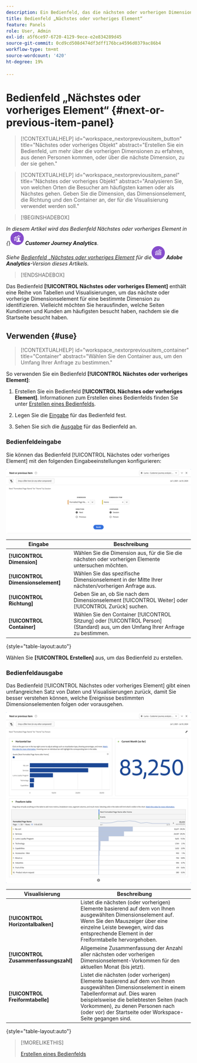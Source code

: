 ```yaml
---
description: Ein Bedienfeld, das die nächsten oder vorherigen Dimensionselemente für eine bestimmte Dimension anzeigt.
title: Bedienfeld „Nächstes oder vorheriges Element“
feature: Panels
role: User, Admin
exl-id: a5f6ce97-6720-4129-9ece-e2e834289d45
source-git-commit: 0cd9cd508d474df3dff176bca4596d0379ac86b4
workflow-type: tm+mt
source-wordcount: '420'
ht-degree: 19%

---
```


# Bedienfeld „Nächstes oder vorheriges Element“ {#next-or-previous-item-panel}

<!-- markdownlint-disable MD034 -->

>[!CONTEXTUALHELP]
>id="workspace_nextorpreviousitem_button"
>title="Nächstes oder vorheriges Objekt"
>abstract="Erstellen Sie ein Bedienfeld, um mehr über die vorherigen Dimensionen zu erfahren, aus denen Personen kommen, oder über die nächste Dimension, zu der sie gehen."

>[!CONTEXTUALHELP]
>id="workspace_nextorpreviousitem_panel"
>title="Nächstes oder vorheriges Objekt"
>abstract="Analysieren Sie, von welchen Orten die Besucher am häufigsten kamen oder als Nächstes gehen. Geben Sie die Dimension, das Dimensionselement, die Richtung und den Container an, der für die Visualisierung verwendet werden soll."



<!-- markdownlint-enable MD034 -->

>[!BEGINSHADEBOX]

_In diesem Artikel wird das Bedienfeld Nächstes oder vorheriges Element in {_}![CustomerJourneyAnalytics](/help/assets/icons/CustomerJourneyAnalytics.svg) _**Customer Journey Analytics**_.<br/>_Siehe [Bedienfeld „Nächstes oder vorheriges Element](https://experienceleague.adobe.com/en/docs/analytics/analyze/analysis-workspace/panels/next-previous) für die_![AdobeAnalytics](/help/assets/icons/AdobeAnalytics.svg) _**Adobe Analytics**-Version dieses Artikels._

>[!ENDSHADEBOX]

Das Bedienfeld **[!UICONTROL Nächstes oder vorheriges Element]** enthält eine Reihe von Tabellen und Visualisierungen, um das nächste oder vorherige Dimensionselement für eine bestimmte Dimension zu identifizieren. Vielleicht möchten Sie herausfinden, welche Seiten Kundinnen und Kunden am häufigsten besucht haben, nachdem sie die Startseite besucht haben.

## Verwenden {#use}

>[!CONTEXTUALHELP]
>id="workspace_nextorpreviousitem_container"
>title="Container"
>abstract="Wählen Sie den Container aus, um den Umfang Ihrer Anfrage zu bestimmen."

So verwenden Sie ein Bedienfeld **[!UICONTROL Nächstes oder vorheriges Element]**:

1. Erstellen Sie ein Bedienfeld **[!UICONTROL Nächstes oder vorheriges Element]**. Informationen zum Erstellen eines Bedienfelds finden Sie unter [Erstellen eines Bedienfelds](panels.md#create-a-panel).

1. Legen Sie die [Eingabe](#panel-input) für das Bedienfeld fest.

1. Sehen Sie sich die [Ausgabe](#panel-output) für das Bedienfeld an.

### Bedienfeldeingabe

Sie können das Bedienfeld [!UICONTROL Nächstes oder vorheriges Element] mit den folgenden Eingabeeinstellungen konfigurieren:

![Bedienfeld „Nächstes oder vorheriges Element“](assets/next-or-previous-item.png)

| Eingabe | Beschreibung |
| --- | --- |
| **[!UICONTROL Dimension]** | Wählen Sie die Dimension aus, für die Sie die nächsten oder vorherigen Elemente untersuchen möchten. |
| **[!UICONTROL Dimensionselement]** | Wählen Sie das spezifische Dimensionselement in der Mitte Ihrer nächsten/vorherigen Anfrage aus. |
| **[!UICONTROL Richtung]** | Geben Sie an, ob Sie nach dem Dimensionselement [!UICONTROL Weiter] oder [!UICONTROL Zurück] suchen. |
| **[!UICONTROL Container]** | Wählen Sie den Container [!UICONTROL Sitzung] oder [!UICONTROL Person] (Standard) aus, um den Umfang Ihrer Anfrage zu bestimmen. |

{style="table-layout:auto"}

Wählen Sie **[!UICONTROL Erstellen]** aus, um das Bedienfeld zu erstellen.

### Bedienfeldausgabe

Das Bedienfeld [!UICONTROL Nächstes oder vorheriges Element] gibt einen umfangreichen Satz von Daten und Visualisierungen zurück, damit Sie besser verstehen können, welche Ereignisse bestimmten Dimensionselementen folgen oder vorausgehen.


![Nächste/Vorherige Bedienfeldausgabe](assets/next-or-previous-item-output.png)


| Visualisierung | Beschreibung |
| --- | --- |
| **[!UICONTROL Horizontalbalken]** | Listet die nächsten (oder vorherigen) Elemente basierend auf dem von Ihnen ausgewählten Dimensionselement auf. Wenn Sie den Mauszeiger über eine einzelne Leiste bewegen, wird das entsprechende Element in der Freiformtabelle hervorgehoben. |
| **[!UICONTROL Zusammenfassungszahl]** | Allgemeine Zusammenfassung der Anzahl aller nächsten oder vorherigen Dimensionselement-Vorkommen für den aktuellen Monat (bis jetzt). |
| **[!UICONTROL Freiformtabelle]** | Listet die nächsten (oder vorherigen) Elemente basierend auf dem von Ihnen ausgewählten Dimensionselement in einem Tabellenformat auf. Dies waren beispielsweise die beliebtesten Seiten (nach Vorkommen), zu denen Personen nach (oder vor) der Startseite oder Workspace-Seite gegangen sind. |

{style="table-layout:auto"}


>[!MORELIKETHIS]
>
>[Erstellen eines Bedienfelds](/help/analysis-workspace/c-panels/panels.md#create-a-panel)
>
